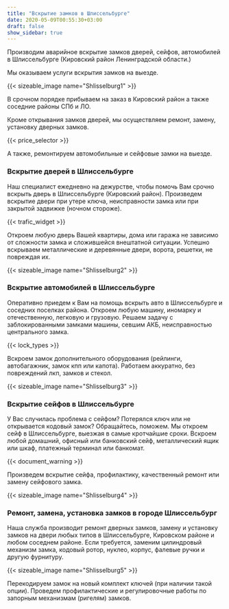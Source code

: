 ```yaml
---
title: "Вскрытие замков в Шлиссельбурге"
date: 2020-05-09T00:55:30+03:00
draft: false
show_sidebar: true
---
```


Производим аварийное вскрытие замков дверей, сейфов, автомобилей в Шлиссельбурге (Кировский район Ленинградской области.) 

Мы оказываем услуги вскрытия замков на выезде. 

{{< sizeable_image name="Shlisselburg1" >}} 

В срочном порядке прибываем на заказ в Кировский район а также соседние районы СПб и ЛО. 

Кроме открывания замков дверей, мы осуществляем ремонт, замену, установку дверных замков. 

{{< price_selector >}}

А также, ремонтируем автомобильные и сейфовые замки на выезде.

### Вскрытие дверей  в Шлиссельбурге

Наш специалист ежедневно на дежурстве, чтобы помочь Вам срочно вскрыть дверь в Шлиссельбурге (Кировский район). Произведем вскрытие двери при утере ключа, неисправности замка или при закрытой задвижке (ночном стороже). 

{{< trafic_widget >}}

Откроем любую дверь Вашей квартиры, дома или гаража не зависимо от сложности замка и сложившейся внештатной ситуации. Успешно вскрываем металлические и деревянные двери, ворота, решетки, не повреждая их.

{{< sizeable_image name="Shlisselburg2" >}} 

### Вскрытие автомобилей в Шлиссельбурге

Оперативно приедем к Вам на помощь вскрыть авто в Шлиссельбурге и соседних поселках района. Откроем любую машину, иномарку и отечественную, легковую и грузовую. Решаем задачу с заблокированными замками машины, севшим АКБ, неисправностью центрального замка. 

{{< lock_types >}}

Вскроем замок дополнительного оборудования (рейлинги, автобагажник, замок кпп или капота). Работаем аккуратно, без повреждений лкп, замков и стекол.

{{< sizeable_image name="Shlisselburg3" >}} 

### Вскрытие сейфов в Шлиссельбурге

У Вас случилась проблема с сейфом? Потерялся ключ или не открывается кодовый замок? Обращайтесь, поможем. Мы откроем сейф в Шлиссельбурге, выезжая в самые кротчайшие сроки. Вскроем любой домашний, офисный или банковский сейф, металлический ящик или шкаф, платежный терминал или банкомат. 

{{< document_warning >}}

Произведем вскрытие сейфа, профилактику, качественный ремонт или замену сейфового замка.

{{< sizeable_image name="Shlisselburg4" >}} 

### Ремонт, замена, установка замков в городе Шлиссельбург

Наша служба производит ремонт дверных замков, замену и установку замков на двери любых типов в Шлиссельбурге, Кировском районе и любом соседнем районе. Если требуется, заменим цилиндровый механизм замка, кодовый ротор, нуклео, корпус, фалевые ручки и другую фурнитуру. 

{{< sizeable_image name="Shlisselburg5" >}} 

Перекодируем замок на новый комплект ключей (при наличии такой опции). Проведем профилактические и регулировочные работы по запорным механизмам (ригелям) замков.
